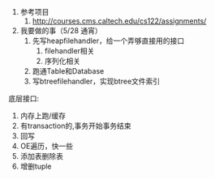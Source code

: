 1. 参考项目
   1.  http://courses.cms.caltech.edu/cs122/assignments/ 
2. 我要做的事（5/28 通宵）
   1. 先写heapfilehandler，给一个弄够直接用的接口
      1. filehandler相关
      2. 序列化相关
   2. 跑通Table和Database
   3. 写btreefilehandler，实现btree文件索引

底层接口:

1. 内存上跑/缓存
2. 有transaction的,事务开始事务结束
3. 回写
4. OE遍历，快一些
5. 添加表删除表
6. 增删tuple

